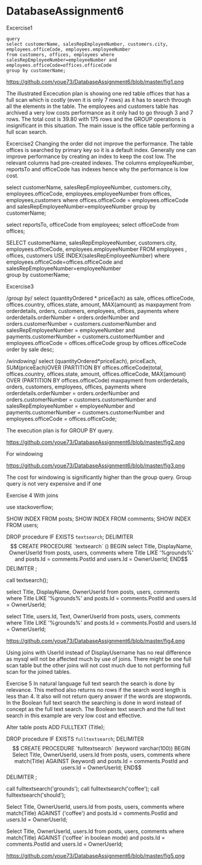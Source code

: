 # DatabaseAssignment6


Excercise1


    query
    select customerName, salesRepEmployeeNumber, customers.city, employees.officeCode, employees.employeeNumber 
    from customers, offices, employees where salesRepEmployeeNumber=employeeNumber and employees.officeCode=offices.officeCode
    group by customerName;

https://github.com/youe73/DatabaseAssignment6/blob/master/fig1.png

The illustrated Excecution plan is showing one red table offices that has a full scan which is costly (even it is only 7 rows) as it has to search through all the elements in the table. The employees and customers table has archived a very low costs performance as it only had to go through 3 and 7 rows. The total cost is 39.80 with 175 rows and the GROUP operations is insignificant in this situation. The main issue is the office table performing a full scan search.  

Excercise2
Changing the order did not improve the performance. The table offices is searched by primary key so it is a default index. Generally one can improve performance by creating an index to keep the cost low. The relevant columns had pre-created indexes. The columns employeeNumber, reportsTo and officeCode has indexes hence why the performance is low cost. 

select 
customerName, salesRepEmployeeNumber, customers.city, employees.officeCode, employees.employeeNumber
from offices, employees,customers
where offices.officeCode = employees.officeCode  
and salesRepEmployeeNumber=employeeNumber
group by customerName;

select reportsTo, officeCode from employees;
select officeCode from offices;

SELECT customerName, salesRepEmployeeNumber, customers.city, employees.officeCode, employees.employeeNumber
FROM employees , offices,  customers USE INDEX(salesRepEmployeeNumber)
where employees.officeCode=offices.officeCode
and salesRepEmployeeNumber=employeeNumber  
group by customerName;

Excercise3

/*group by*/
select (quantityOrdered * priceEach) as sale, offices.officeCode, offices.country, offices.state, amount, 
MAX(amount) as maxpayment
from orderdetails, orders, customers, employees, offices, payments
where orderdetails.orderNumber = orders.orderNumber
and orders.customerNumber = customers.customerNumber
and salesRepEmployeeNumber = employeeNumber
and payments.customerNumber = customers.customerNumber 
and employees.officeCode = offices.officeCode 
group by offices.officeCode order by sale desc;


/*windowing*/
select 
(quantityOrdered*priceEach), priceEach, SUM(priceEach)OVER (PARTITION BY offices.officeCode)total, offices.country, 
offices.state, amount, offices.officeCode,
MAX(amount) OVER (PARTITION BY offices.officeCode) maxpayment
from orderdetails, orders, customers, employees, offices, payments
where orderdetails.orderNumber = orders.orderNumber
and orders.customerNumber = customers.customerNumber
and salesRepEmployeeNumber = employeeNumber
and payments.customerNumber = customers.customerNumber 
and employees.officeCode = offices.officeCode; 




The execution plan is for GROUP BY query.



https://github.com/youe73/DatabaseAssignment6/blob/master/fig2.png
 
 
For windowing
 
 https://github.com/youe73/DatabaseAssignment6/blob/master/fig3.png
 
The cost for windowing is significantly higher than the group query. Group query is not very expensive and if one 



Exercise 4
With joins

use stackoverflow;

SHOW INDEX FROM posts;
SHOW INDEX FROM comments;
SHOW INDEX FROM users;

DROP procedure IF EXISTS `textsearch`;
DELIMITER $$
CREATE PROCEDURE `textsearch` ()
BEGIN
select Title, DisplayName, OwnerUserId from posts, users, comments
where Title LIKE '%grounds%' and posts.Id = comments.PostId and users.Id = OwnerUserId;
END$$
DELIMITER ;

call textsearch();

select Title, DisplayName, OwnerUserId from posts, users, comments
where Title LIKE '%grounds%' and posts.Id = comments.PostId and users.Id = OwnerUserId;

select Title, users.Id, Text, OwnerUserId from posts, users, comments
where Title LIKE '%grounds%' and posts.Id = comments.PostId and users.Id = OwnerUserId;

 https://github.com/youe73/DatabaseAssignment6/blob/master/fig4.png
 
Using joins with UserId instead of DisplayUsername has no real difference as mysql will not be affected much by use of joins. There might be one full scan table but the other joins will not cost much due to not performing full scan for the joined tables.  

Exercise 5
In natural language full text search the search is done by relevance. This method also returns no rows if the search word length is less than 4. It also will not return query answer if the words are stopwords. In the Boolean full text search the searching is done in word instead of concept as the full text search. 
The Boolean text search and the full text search in this example are very low cost and effective.

 
Alter table posts ADD FULLTEXT (Title);

DROP procedure IF EXISTS `fulltextsearch`;
DELIMITER $$
CREATE PROCEDURE `fulltextsearch` (keyword varchar(100))
BEGIN
Select Title, OwnerUserId, users.Id from posts, users, comments where match(Title) AGAINST (keyword)
and posts.Id = comments.PostId and users.Id = OwnerUserId;
END$$
DELIMITER ;

call fulltextsearch('grounds');
call fulltextsearch('coffee');
call fulltextsearch('should');

Select Title, OwnerUserId, users.Id from posts, users, comments where match(Title) AGAINST ('coffee')
and posts.Id = comments.PostId and users.Id = OwnerUserId;

Select Title, OwnerUserId, users.Id from posts, users, comments where match(Title) AGAINST ('coffee' in boolean mode)
and posts.Id = comments.PostId and users.Id = OwnerUserId;

https://github.com/youe73/DatabaseAssignment6/blob/master/fig5.png






 




